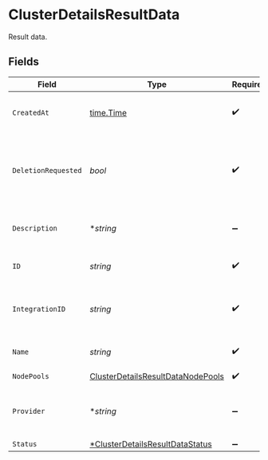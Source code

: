 # ClusterDetailsResultData

Result data.


## Fields

| Field                                                                                         | Type                                                                                          | Required                                                                                      | Description                                                                                   | Example                                                                                       |
| --------------------------------------------------------------------------------------------- | --------------------------------------------------------------------------------------------- | --------------------------------------------------------------------------------------------- | --------------------------------------------------------------------------------------------- | --------------------------------------------------------------------------------------------- |
| `CreatedAt`                                                                                   | [time.Time](https://pkg.go.dev/time#Time)                                                     | :heavy_check_mark:                                                                            | The time the cluster was created.                                                             | 2021-01-20T11:19:53.175Z                                                                      |
| `DeletionRequested`                                                                           | *bool*                                                                                        | :heavy_check_mark:                                                                            | Indicates if provider resource deletion has been requested by the user.                       | false                                                                                         |
| `Description`                                                                                 | **string*                                                                                     | :heavy_minus_sign:                                                                            | A short description of the cluster.                                                           | The cluster description                                                                       |
| `ID`                                                                                          | *string*                                                                                      | :heavy_check_mark:                                                                            | Identifier for the cluster.                                                                   | gcp-cluster-1                                                                                 |
| `IntegrationID`                                                                               | *string*                                                                                      | :heavy_check_mark:                                                                            | ID of the provider integration used by this cluster.                                          | gcp-integration                                                                               |
| `Name`                                                                                        | *string*                                                                                      | :heavy_check_mark:                                                                            | The name of the cluster.                                                                      | GCP Cluster 1                                                                                 |
| `NodePools`                                                                                   | [ClusterDetailsResultDataNodePools](../../models/shared/clusterdetailsresultdatanodepools.md) | :heavy_check_mark:                                                                            | N/A                                                                                           |                                                                                               |
| `Provider`                                                                                    | **string*                                                                                     | :heavy_minus_sign:                                                                            | The cloud provider to which this cluster belongs to.                                          | gcp                                                                                           |
| `Status`                                                                                      | [*ClusterDetailsResultDataStatus](../../models/shared/clusterdetailsresultdatastatus.md)      | :heavy_minus_sign:                                                                            | N/A                                                                                           |                                                                                               |